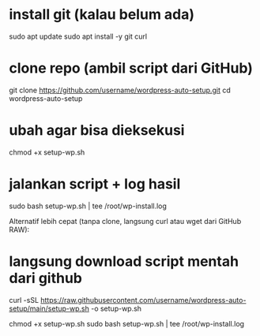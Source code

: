 # install git (kalau belum ada)
sudo apt update
sudo apt install -y git curl

# clone repo (ambil script dari GitHub)
git clone https://github.com/username/wordpress-auto-setup.git
cd wordpress-auto-setup

# ubah agar bisa dieksekusi
chmod +x setup-wp.sh

# jalankan script + log hasil
sudo bash setup-wp.sh | tee /root/wp-install.log


Alternatif lebih cepat (tanpa clone, langsung curl atau wget dari GitHub RAW):
# langsung download script mentah dari github
curl -sSL https://raw.githubusercontent.com/username/wordpress-auto-setup/main/setup-wp.sh -o setup-wp.sh

chmod +x setup-wp.sh
sudo bash setup-wp.sh | tee /root/wp-install.log
